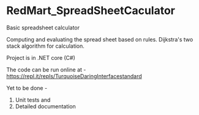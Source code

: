 # RedMart_SpreadSheetCaculator

Basic spreadsheet calculator

Computing and evaluating the spread sheet based on rules. 
Dijkstra's two stack algorithm for calculation.

Project is in .NET core (C#)

The code can be run online at - https://repl.it/repls/TurquoiseDaringInterfacestandard 

Yet to be done -
1. Unit tests and 
2. Detailed documentation
